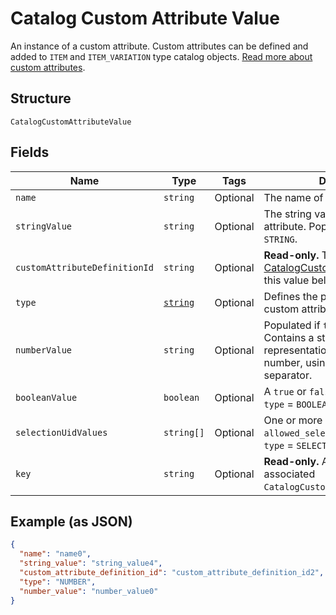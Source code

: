 
# Catalog Custom Attribute Value

An instance of a custom attribute. Custom attributes can be defined and
added to `ITEM` and `ITEM_VARIATION` type catalog objects.
[Read more about custom attributes](https://developer.squareup.com/docs/catalog-api/add-custom-attributes).

## Structure

`CatalogCustomAttributeValue`

## Fields

| Name | Type | Tags | Description |
|  --- | --- | --- | --- |
| `name` | `string` | Optional | The name of the custom attribute. |
| `stringValue` | `string` | Optional | The string value of the custom attribute.  Populated if `type` = `STRING`. |
| `customAttributeDefinitionId` | `string` | Optional | __Read-only.__ The id of the [CatalogCustomAttributeDefinition](#type-CatalogCustomAttributeDefinition) this value belongs to. |
| `type` | [`string`](/doc/models/catalog-custom-attribute-definition-type.md) | Optional | Defines the possible types for a custom attribute. |
| `numberValue` | `string` | Optional | Populated if `type` = `NUMBER`. Contains a string<br>representation of a decimal number, using a `.` as the decimal separator. |
| `booleanValue` | `boolean` | Optional | A `true` or `false` value. Populated if `type` = `BOOLEAN`. |
| `selectionUidValues` | `string[]` | Optional | One or more choices from `allowed_selections`. Populated if `type` = `SELECTION`. |
| `key` | `string` | Optional | __Read-only.__ A copy of key from the associated `CatalogCustomAttributeDefinition`. |

## Example (as JSON)

```json
{
  "name": "name0",
  "string_value": "string_value4",
  "custom_attribute_definition_id": "custom_attribute_definition_id2",
  "type": "NUMBER",
  "number_value": "number_value0"
}
```

